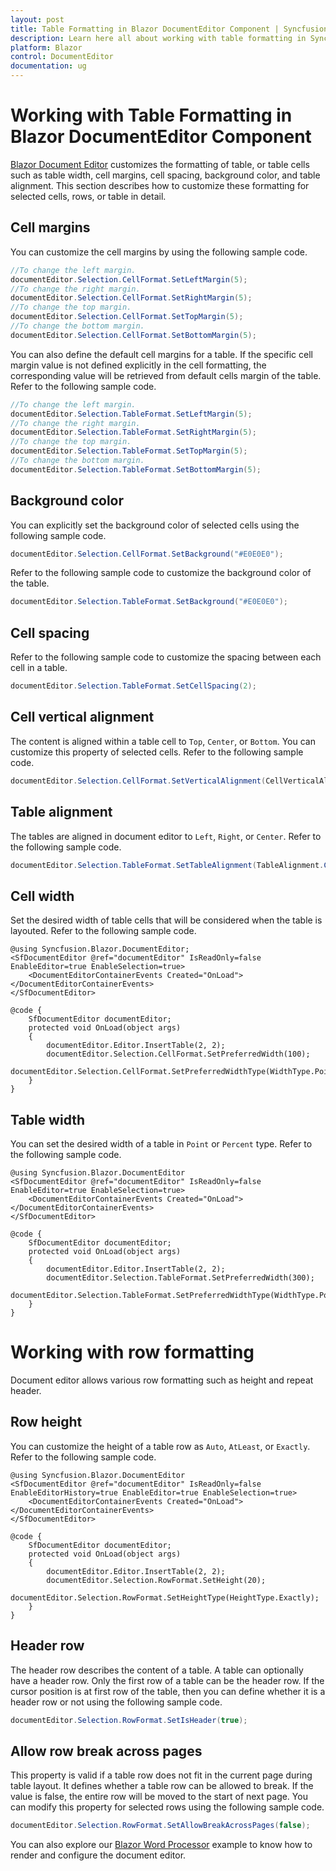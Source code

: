 ```yaml
---
layout: post
title: Table Formatting in Blazor DocumentEditor Component | Syncfusion
description: Learn here all about working with table formatting in Syncfusion Blazor DocumentEditor component and more.
platform: Blazor
control: DocumentEditor
documentation: ug
---
```


# Working with Table Formatting in Blazor DocumentEditor Component

[Blazor Document Editor](https://www.syncfusion.com/blazor-components/blazor-word-processor) customizes the formatting of table, or table cells such as table width, cell margins, cell spacing, background color, and table alignment. This section describes how to customize these formatting for selected cells, rows, or table in detail.

## Cell margins

You can customize the cell margins by using the following sample code.

```csharp
//To change the left margin.
documentEditor.Selection.CellFormat.SetLeftMargin(5);
//To change the right margin.
documentEditor.Selection.CellFormat.SetRightMargin(5);
//To change the top margin.
documentEditor.Selection.CellFormat.SetTopMargin(5);
//To change the bottom margin.
documentEditor.Selection.CellFormat.SetBottomMargin(5);
```

You can also define the default cell margins for a table. If the specific cell margin value is not defined explicitly in the cell formatting, the corresponding value will be retrieved from default cells margin of the table. Refer to the following sample code.

```csharp
//To change the left margin.
documentEditor.Selection.TableFormat.SetLeftMargin(5);
//To change the right margin.
documentEditor.Selection.TableFormat.SetRightMargin(5);
//To change the top margin.
documentEditor.Selection.TableFormat.SetTopMargin(5);
//To change the bottom margin.
documentEditor.Selection.TableFormat.SetBottomMargin(5);
```

## Background color

You can explicitly set the background color of selected cells using the following sample code.

```csharp
documentEditor.Selection.CellFormat.SetBackground("#E0E0E0");
```

Refer to the following sample code to customize the background color of the table.

```csharp
documentEditor.Selection.TableFormat.SetBackground("#E0E0E0");
```

## Cell spacing

Refer to the following sample code to customize the spacing between each cell in a table.

```csharp
documentEditor.Selection.TableFormat.SetCellSpacing(2);
```

## Cell vertical alignment

The content is aligned within a table cell to `Top`, `Center`, or `Bottom`. You can customize this property of selected cells. Refer to the following sample code.

```csharp
documentEditor.Selection.CellFormat.SetVerticalAlignment(CellVerticalAlignment.Bottom);
```

## Table alignment

The tables are aligned in document editor to `Left`, `Right`, or `Center`. Refer to the following sample code.

```csharp
documentEditor.Selection.TableFormat.SetTableAlignment(TableAlignment.Center);
```

## Cell width

Set the desired width of table cells that will be considered when the table is layouted. Refer to the following sample code.

```cshtml
@using Syncfusion.Blazor.DocumentEditor;
<SfDocumentEditor @ref="documentEditor" IsReadOnly=false EnableEditor=true EnableSelection=true>
    <DocumentEditorContainerEvents Created="OnLoad"></DocumentEditorContainerEvents>
</SfDocumentEditor>

@code {
    SfDocumentEditor documentEditor;
    protected void OnLoad(object args)
    {
        documentEditor.Editor.InsertTable(2, 2);
        documentEditor.Selection.CellFormat.SetPreferredWidth(100);
        documentEditor.Selection.CellFormat.SetPreferredWidthType(WidthType.Point);
    }
}
```

## Table width

You can set the desired width of a table in `Point` or `Percent` type. Refer to the following sample code.

```cshtml
@using Syncfusion.Blazor.DocumentEditor
<SfDocumentEditor @ref="documentEditor" IsReadOnly=false EnableEditor=true EnableSelection=true>
    <DocumentEditorContainerEvents Created="OnLoad"></DocumentEditorContainerEvents>
</SfDocumentEditor>

@code {
    SfDocumentEditor documentEditor;
    protected void OnLoad(object args)
    {
        documentEditor.Editor.InsertTable(2, 2);
        documentEditor.Selection.TableFormat.SetPreferredWidth(300);
        documentEditor.Selection.TableFormat.SetPreferredWidthType(WidthType.Point);
    }
}
```

# Working with row formatting

Document editor allows various row formatting such as height and repeat header.

## Row height

You can customize the height of a table row as `Auto`, `AtLeast`, or `Exactly`. Refer to the following sample code.

```cshtml
@using Syncfusion.Blazor.DocumentEditor
<SfDocumentEditor @ref="documentEditor" IsReadOnly=false EnableEditorHistory=true EnableEditor=true EnableSelection=true>
    <DocumentEditorContainerEvents Created="OnLoad"></DocumentEditorContainerEvents>
</SfDocumentEditor>

@code {
    SfDocumentEditor documentEditor;
    protected void OnLoad(object args)
    {
        documentEditor.Editor.InsertTable(2, 2);
        documentEditor.Selection.RowFormat.SetHeight(20);
        documentEditor.Selection.RowFormat.SetHeightType(HeightType.Exactly);
    }
}
```

## Header row

The header row describes the content of a table. A table can optionally have a header row. Only the first row of a table can be the header row. If the cursor position is at first row of the table, then you can define whether it is a header row or not using the following sample code.

```csharp
documentEditor.Selection.RowFormat.SetIsHeader(true);
```

## Allow row break across pages

This property is valid if a table row does not fit in the current page during table layout. It defines whether a table row can be allowed to break. If the value is false, the entire row will be moved to the start of next page. You can modify this property for selected rows using the following sample code.

```csharp
documentEditor.Selection.RowFormat.SetAllowBreakAcrossPages(false);
```

You can also explore our [Blazor Word Processor](https://blazor.syncfusion.com/demos/document-editor/default-functionalities) example to know how to render and configure the document editor.
